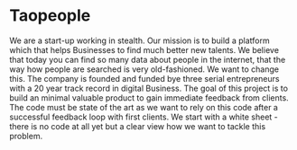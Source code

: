 # Taopeople

We are a start-up working in stealth. Our mission is to build a platform which that helps Businesses to find much better new talents. We believe that today you can find so many data about people in the internet, that the way how people are searched is very old-fashioned. We want to change this. The company is founded and funded bye three serial entrepreneurs with a 20 year track record in digital Business. The goal of this project is to build an minimal valuable product to gain immediate feedback from clients. The code must be state of the art as we want to rely on this code after a successful feedback loop with first clients. We start with a white sheet - there is no code at all yet but a clear view how we want to tackle this problem.
